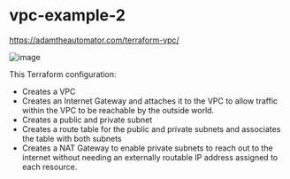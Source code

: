 # vpc-example-2

https://adamtheautomator.com/terraform-vpc/

![image](https://adamtheautomator.com/wp-content/uploads/2021/04/Untitled-66-1.png)

This Terraform configuration:

- Creates a VPC
- Creates an Internet Gateway and attaches it to the VPC to allow traffic within the VPC to be reachable by the outside world.
- Creates a public and private subnet
- Creates a route table for the public and private subnets and associates the table with both subnets
- Creates a NAT Gateway to enable private subnets to reach out to the internet without needing an externally routable IP address assigned to each resource.
